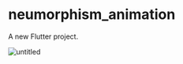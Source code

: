 # neumorphism_animation

A new Flutter project.

![untitled](https://user-images.githubusercontent.com/38860392/163567924-924b82a4-3694-4242-9c0c-9fe746afdc80.gif)
